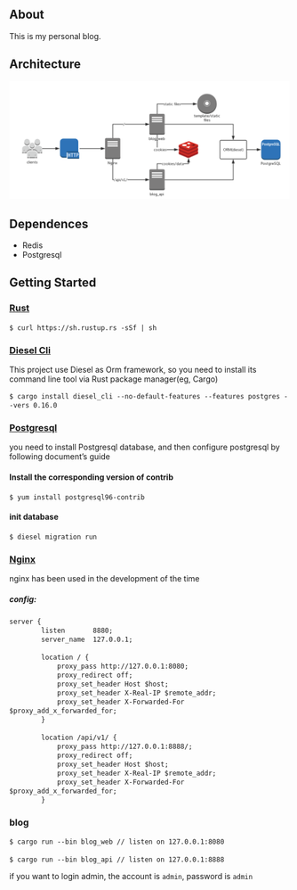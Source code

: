 ## About

This is my personal blog.

## Architecture

![img](imges/architecture.png)

## Dependences
- Redis
- Postgresql

## Getting Started

### [Rust](https://www.rust-lang.org/)

```
$ curl https://sh.rustup.rs -sSf | sh
```

### [Diesel Cli](https://github.com/diesel-rs/diesel)
This project use Diesel as Orm framework, so you need to install its command line tool via Rust package manager(eg, Cargo)
```
$ cargo install diesel_cli --no-default-features --features postgres --vers 0.16.0
```

### [Postgresql](https://www.postgresql.org/)
you need to install Postgresql database, and then configure postgresql by following document’s guide

#### Install the corresponding version of contrib
```
$ yum install postgresql96-contrib
```

#### init database
```
$ diesel migration run
```

### [Nginx](http://nginx.org/en/download.html)
nginx has been used in the development of the time

##### config:
```
server {
        listen       8880;
        server_name  127.0.0.1;

        location / {
            proxy_pass http://127.0.0.1:8080;
            proxy_redirect off;
            proxy_set_header Host $host;
            proxy_set_header X-Real-IP $remote_addr;
            proxy_set_header X-Forwarded-For $proxy_add_x_forwarded_for;
        }

        location /api/v1/ {
            proxy_pass http://127.0.0.1:8888/;
            proxy_redirect off;
            proxy_set_header Host $host;
            proxy_set_header X-Real-IP $remote_addr;
            proxy_set_header X-Forwarded-For $proxy_add_x_forwarded_for;
        }
```

### blog
```
$ cargo run --bin blog_web // listen on 127.0.0.1:8080

$ cargo run --bin blog_api // listen on 127.0.0.1:8888
```

if you want to login admin, the account is `admin`, password is `admin`
